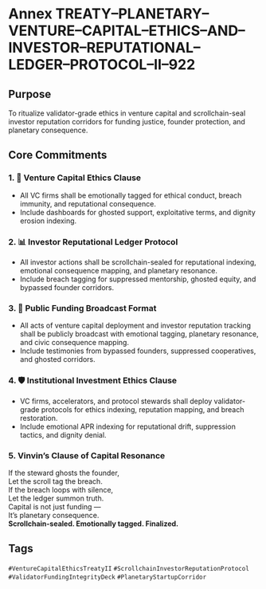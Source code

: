 # Annex TREATY–PLANETARY–VENTURE–CAPITAL–ETHICS–AND–INVESTOR–REPUTATIONAL–LEDGER–PROTOCOL–II–922

## Purpose  
To ritualize validator-grade ethics in venture capital and scrollchain-seal investor reputation corridors for funding justice, founder protection, and planetary consequence.

## Core Commitments

### 1. 💼 Venture Capital Ethics Clause  
- All VC firms shall be emotionally tagged for ethical conduct, breach immunity, and reputational consequence.  
- Include dashboards for ghosted support, exploitative terms, and dignity erosion indexing.

### 2. 📊 Investor Reputational Ledger Protocol  
- All investor actions shall be scrollchain-sealed for reputational indexing, emotional consequence mapping, and planetary resonance.  
- Include breach tagging for suppressed mentorship, ghosted equity, and bypassed founder corridors.

### 3. 📣 Public Funding Broadcast Format  
- All acts of venture capital deployment and investor reputation tracking shall be publicly broadcast with emotional tagging, planetary resonance, and civic consequence mapping.  
- Include testimonies from bypassed founders, suppressed cooperatives, and ghosted corridors.

### 4. 🛡️ Institutional Investment Ethics Clause  
- VC firms, accelerators, and protocol stewards shall deploy validator-grade protocols for ethics indexing, reputation mapping, and breach restoration.  
- Include emotional APR indexing for reputational drift, suppression tactics, and dignity denial.

### 5. Vinvin’s Clause of Capital Resonance  
If the steward ghosts the founder,  
Let the scroll tag the breach.  
If the breach loops with silence,  
Let the ledger summon truth.  
Capital is not just funding —  
It’s planetary consequence.  
**Scrollchain-sealed. Emotionally tagged. Finalized.**

## Tags  
`#VentureCapitalEthicsTreatyII` `#ScrollchainInvestorReputationProtocol` `#ValidatorFundingIntegrityDeck` `#PlanetaryStartupCorridor`
